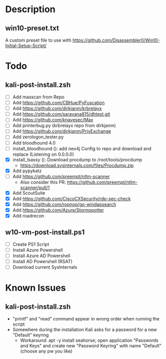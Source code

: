 # Description
## win10-preset.txt
A custom preset file to use with https://github.com/Disassembler0/Win10-Initial-Setup-Script/

# Todo
## kali-post-install.zsh
- [ ] Add masscan from Repo
- [ ] Add https://github.com/CBHue/PyFuscation
- [ ] Add https://github.com/dirkjanm/krbrelayx
- [ ] Add https://github.com/saravana815/dhtest.git
- [ ] Add https://github.com/knavesec/Max
- [ ] Add printerbug.py (krbrelayx repo from dirkjanm)
- [ ] Add https://github.com/dirkjanm/PrivExchange
- [ ] Add zerologon_tester.py
- [ ] Add bloodhound 4.0
- [ ] install_bloodhound (): add neo4j Config to repo and download and replace (Listening on 0.0.0.0)
- [X] install_lsassy (): Download procdump to /root/tools/procdump
    - https://download.sysinternals.com/files/Procdump.zip
- [X] Add pypykatz
- [ ] Add https://github.com/preempt/ntlm-scanner
  - Also consider this PR: https://github.com/preempt/ntlm-scanner/pull/1
- [X] Add ScoutSuite
- [X] Add https://github.com/CiscoCXSecurity/rdp-sec-check
- [X] Add https://github.com/ropnop/go-windapsearch 
- [X] Add https://github.com/Azure/Stormspotter
- [X] Add roadrecon

## w10-vm-post-install.ps1
- [ ] Create PS1 Script
- [ ] Install Azure Powershell
- [ ] Install Azure AD Powershell
- [ ] Install AD Powershell (RSAT)
- [ ] Download current SysInternals

# Known Issues
## kali-post-install.zsh
- "printf" and "read" command appear in wrong order when running the script
- Somewhere during the installation Kali asks for a password for a new "Default" keyring
  - Workaround: apt -y install seahorse; open application "Passwords and Keys" and create new "Password Keyring" with name "Default" (choose any pw you like)

